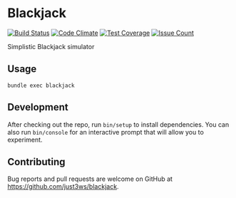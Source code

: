# Blackjack

[![Build Status](https://travis-ci.org/just3ws/developer-exercise.svg?branch=blackjack)](https://travis-ci.org/just3ws/developer-exercise)
[![Code Climate](https://lima.codeclimate.com/github/just3ws/developer-exercise/badges/gpa.svg)](https://lima.codeclimate.com/github/just3ws/developer-exercise)
[![Test Coverage](https://lima.codeclimate.com/github/just3ws/developer-exercise/badges/coverage.svg)](https://lima.codeclimate.com/github/just3ws/developer-exercise/coverage)
[![Issue Count](https://lima.codeclimate.com/github/just3ws/developer-exercise/badges/issue_count.svg)](https://lima.codeclimate.com/github/just3ws/developer-exercise)

Simplistic Blackjack simulator

## Usage

```
bundle exec blackjack
```

## Development

After checking out the repo, run `bin/setup` to install dependencies. You can also run `bin/console` for an interactive prompt that will allow you to experiment.

## Contributing

Bug reports and pull requests are welcome on GitHub at https://github.com/just3ws/blackjack.

